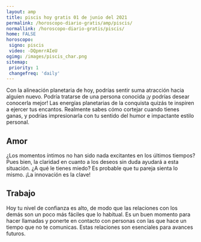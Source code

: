 ```yaml
---
layout: amp
title: piscis hoy gratis 01 de junio del 2021 
permalink: /horoscopo-diario-gratis/amp/piscis/
normallink: /horoscopo-diario-gratis/piscis/
home: FALSE
horoscopo:
 signo: piscis
 video: -DQpmrrAIeU
ogimg: /images/piscis_char.png
sitemap:
 priority: 1
 changefreq: 'daily'
---
```



Con la alineación planetaria de hoy, podrías sentir suma atracción hacia alguien nuevo. Podría tratarse de una persona conocida ¡y podrías desear conocerla mejor! Las energías planetarias de la conquista quizás te inspiren a ejercer tus encantos. Realmente sabes cómo cortejar cuando tienes ganas, y podrías impresionarla con tu sentido del humor e impactante estilo personal.

## Amor

¿Los momentos íntimos no han sido nada excitantes en los últimos tiempos? Pues bien, la claridad en cuanto a los deseos sin duda ayudará a esta situación. ¿A qué le tienes miedo? Es probable que tu pareja sienta lo mismo. ¡La innovación es la clave!

## Trabajo

Hoy tu nivel de confianza es alto, de modo que las relaciones con los demás son un poco más fáciles que lo habitual. Es un buen momento para hacer llamadas y ponerte en contacto con personas con las que hace un tiempo que no te comunicas. Estas relaciones son esenciales para avances futuros.